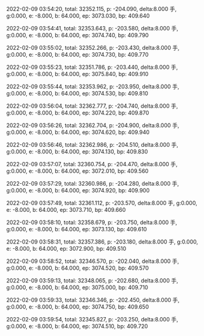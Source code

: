 2022-02-09 03:54:20, total: 32352.115, p: -204.090, delta:8.000 手, g:0.000, e: -8.000, b: 64.000, ep: 3073.030, bp: 409.640

2022-02-09 03:54:41, total: 32353.643, p: -203.580, delta:8.000 手, g:0.000, e: -8.000, b: 64.000, ep: 3074.740, bp: 409.790

2022-02-09 03:55:02, total: 32352.266, p: -203.430, delta:8.000 手, g:0.000, e: -8.000, b: 64.000, ep: 3074.730, bp: 409.770

2022-02-09 03:55:23, total: 32351.786, p: -203.440, delta:8.000 手, g:0.000, e: -8.000, b: 64.000, ep: 3075.840, bp: 409.910

2022-02-09 03:55:44, total: 32353.962, p: -203.950, delta:8.000 手, g:0.000, e: -8.000, b: 64.000, ep: 3074.530, bp: 409.810

2022-02-09 03:56:04, total: 32362.777, p: -204.740, delta:8.000 手, g:0.000, e: -8.000, b: 64.000, ep: 3074.220, bp: 409.870

2022-02-09 03:56:26, total: 32362.704, p: -204.900, delta:8.000 手, g:0.000, e: -8.000, b: 64.000, ep: 3074.620, bp: 409.940

2022-02-09 03:56:46, total: 32362.986, p: -204.510, delta:8.000 手, g:0.000, e: -8.000, b: 64.000, ep: 3074.130, bp: 409.830

2022-02-09 03:57:07, total: 32360.754, p: -204.470, delta:8.000 手, g:0.000, e: -8.000, b: 64.000, ep: 3072.010, bp: 409.560

2022-02-09 03:57:29, total: 32360.986, p: -204.280, delta:8.000 手, g:0.000, e: -8.000, b: 64.000, ep: 3074.920, bp: 409.900

2022-02-09 03:57:49, total: 32361.112, p: -203.570, delta:8.000 手, g:0.000, e: -8.000, b: 64.000, ep: 3073.710, bp: 409.660

2022-02-09 03:58:10, total: 32358.679, p: -203.750, delta:8.000 手, g:0.000, e: -8.000, b: 64.000, ep: 3073.130, bp: 409.610

2022-02-09 03:58:31, total: 32357.386, p: -203.180, delta:8.000 手, g:0.000, e: -8.000, b: 64.000, ep: 3072.900, bp: 409.510

2022-02-09 03:58:52, total: 32346.570, p: -202.040, delta:8.000 手, g:0.000, e: -8.000, b: 64.000, ep: 3074.520, bp: 409.570

2022-02-09 03:59:13, total: 32348.065, p: -202.680, delta:8.000 手, g:0.000, e: -8.000, b: 64.000, ep: 3075.000, bp: 409.710

2022-02-09 03:59:33, total: 32346.346, p: -202.450, delta:8.000 手, g:0.000, e: -8.000, b: 64.000, ep: 3074.750, bp: 409.650

2022-02-09 03:59:54, total: 32345.827, p: -203.250, delta:8.000 手, g:0.000, e: -8.000, b: 64.000, ep: 3074.510, bp: 409.720